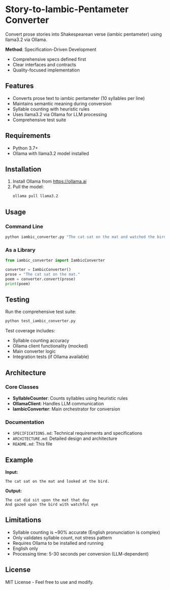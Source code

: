 # Story-to-Iambic-Pentameter Converter

Convert prose stories into Shakespearean verse (iambic pentameter) using llama3.2 via Ollama.

**Method**: Specification-Driven Development
- Comprehensive specs defined first
- Clear interfaces and contracts
- Quality-focused implementation

## Features

- Converts prose text to iambic pentameter (10 syllables per line)
- Maintains semantic meaning during conversion
- Syllable counting with heuristic rules
- Uses llama3.2 via Ollama for LLM processing
- Comprehensive test suite

## Requirements

- Python 3.7+
- Ollama with llama3.2 model installed

## Installation

1. Install Ollama from https://ollama.ai
2. Pull the model:
   ```bash
   ollama pull llama3.2
   ```

## Usage

### Command Line

```bash
python iambic_converter.py "The cat sat on the mat and watched the birds fly."
```

### As a Library

```python
from iambic_converter import IambicConverter

converter = IambicConverter()
prose = "The cat sat on the mat."
poem = converter.convert(prose)
print(poem)
```

## Testing

Run the comprehensive test suite:

```bash
python test_iambic_converter.py
```

Test coverage includes:
- Syllable counting accuracy
- Ollama client functionality (mocked)
- Main converter logic
- Integration tests (if Ollama available)

## Architecture

### Core Classes

- **SyllableCounter**: Counts syllables using heuristic rules
- **OllamaClient**: Handles LLM communication
- **IambicConverter**: Main orchestrator for conversion

### Documentation

- `SPECIFICATIONS.md`: Technical requirements and specifications
- `ARCHITECTURE.md`: Detailed design and architecture
- `README.md`: This file

## Example

**Input:**
```
The cat sat on the mat and looked at the bird.
```

**Output:**
```
The cat did sit upon the mat that day
And gazed upon the bird with watchful eye
```

## Limitations

- Syllable counting is ~90% accurate (English pronunciation is complex)
- Only validates syllable count, not stress pattern
- Requires Ollama to be installed and running
- English only
- Processing time: 5-30 seconds per conversion (LLM-dependent)

## License

MIT License - Feel free to use and modify.
